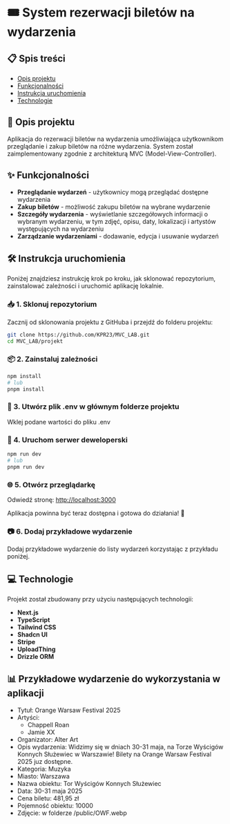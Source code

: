 # 🎟️ System rezerwacji biletów na wydarzenia

## 📋 Spis treści

- [Opis projektu](#opis-projektu)
- [Funkcjonalności](#funkcjonalności)
- [Instrukcja uruchomienia](#instrukcja-uruchomienia)
- [Technologie](#technologie)

## 📝 Opis projektu

Aplikacja do rezerwacji biletów na wydarzenia umożliwiająca użytkownikom przeglądanie i zakup biletów na różne wydarzenia. System został zaimplementowany zgodnie z architekturą MVC (Model-View-Controller).

## ✨ Funkcjonalności

- **Przeglądanie wydarzeń** - użytkownicy mogą przeglądać dostępne wydarzenia
- **Zakup biletów** - możliwość zakupu biletów na wybrane wydarzenie
- **Szczegóły wydarzenia** - wyświetlanie szczegółowych informacji o wybranym wydarzeniu, w tym zdjęć, opisu, daty, lokalizacji i artystów występujących na wydarzeniu
- **Zarządzanie wydarzeniami** - dodawanie, edycja i usuwanie wydarzeń

## 🛠️ Instrukcja uruchomienia

Poniżej znajdziesz instrukcję krok po kroku, jak sklonować repozytorium, zainstalować zależności i uruchomić aplikację lokalnie.

### 📥 1. Sklonuj repozytorium

Zacznij od sklonowania projektu z GitHuba i przejdź do folderu projektu:

```bash
git clone https://github.com/KPR23/MVC_LAB.git
cd MVC_LAB/projekt
```

### 📦 2. Zainstaluj zależności

```bash
npm install
# lub
pnpm install
```

### 🔐 3. Utwórz plik .env w głównym folderze projektu

Wklej podane wartości do pliku .env

### 🚀 4. Uruchom serwer deweloperski

```bash
npm run dev
# lub
pnpm run dev
```

### 🌐 5. Otwórz przeglądarkę

Odwiedź stronę: [http://localhost:3000](http://localhost:3000)

Aplikacja powinna być teraz dostępna i gotowa do działania! 🎉

### 📷 6. Dodaj przykładowe wydarzenie

Dodaj przykładowe wydarzenie do listy wydarzeń korzystając z przykładu poniżej.

## 💻 Technologie

Projekt został zbudowany przy użyciu następujących technologii:

- **Next.js**
- **TypeScript**
- **Tailwind CSS**
- **Shadcn UI**
- **Stripe**
- **UploadThing**
- **Drizzle ORM**

## 📊 Przykładowe wydarzenie do wykorzystania w aplikacji

- Tytuł: Orange Warsaw Festival 2025
- Artyści:
  - Chappell Roan
  - Jamie XX
- Organizator: Alter Art
- Opis wydarzenia: Widzimy się w dniach 30-31 maja, na Torze Wyścigów Konnych Służewiec w Warszawie! Bilety na Orange Warsaw Festival 2025 juz dostępne.
- Kategoria: Muzyka
- Miasto: Warszawa
- Nazwa obiektu: Tor Wyścigów Konnych Służewiec
- Data: 30-31 maja 2025
- Cena biletu: 481,95 zł
- Pojemność obiektu: 10000
- Zdjęcie: w folderze /public/OWF.webp
